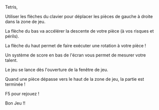 Tetris,

Utiliser les flèches du clavier pour déplacer les pièces de gauche à droite dans la zone de jeu.

La flèche du bas va accélérer la descente de votre pièce (à vos risques et périls).

La flèche du haut permet de faire exécuter une rotation à votre pièce !

Un système de score en bas de l'écran vous permet de mesurer votre talent.

Le jeu se lance dès l'ouverture de la fenêtre de jeu.

Quand une pièce dépasse vers le haut de la zone de jeu, la partie est terminée !

F5 pour rejouez !

Bon Jeu !!
